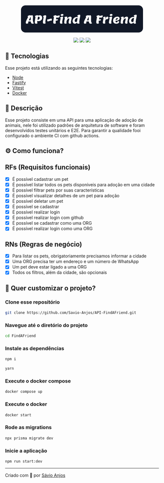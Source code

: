 <p align='center'><img width='400' src="./.github/logo.svg"/></p>

 <p align='center'>

<img src="https://img.shields.io/github/repo-size/Savio-Anjos/API-FindAFriend?color=1890FF">
<img src="https://img.shields.io/github/languages/count/Savio-Anjos/API-FindAFriend?color=1890FF">
<img src="https://img.shields.io/github/last-commit/Savio-Anjos/API-FindAFriend?color=1890FF">  
</p>

## 🚀 Tecnologias

Esse projeto está utilizando as seguintes tecnologias:

- [Node](https://nodejs.org/en)
- [Fastify](https://fastify.dev/)
- [Vitest](https://vitest.dev/)
- [Docker](https://www.docker.com/)

## 📜 Descrição

Esse projeto consiste em uma API para uma aplicação de adoção de animais,
nele foi utilizado padrões de arquitetura de software e foram desenvolvidos
testes unitários e E2E. Para garantir a qualidade fooi configurado o ambiente
CI com github actions.

## ⚙️ Como funciona?

## RFs (Requisitos funcionais)

- [x] É possível cadastrar um pet
- [x] É possível listar todos os pets disponíveis para adoção em uma cidade
- [x] É possível filtrar pets por suas características
- [x] É possível visualizar detalhes de um pet para adoção
- [x] É possível deletar um pet
- [x] É possível se cadastrar
- [x] É possível realizar login
- [x] É possível realizar login com github
- [x] É possível se cadastrar como uma ORG
- [x] É possível realizar login como uma ORG

## RNs (Regras de negócio)

- [x] Para listar os pets, obrigatoriamente precisamos informar a cidade
- [x] Uma ORG precisa ter um endereço e um número de WhatsApp
- [x] Um pet deve estar ligado a uma ORG
- [x] Todos os filtros, além da cidade, são opcionais

## 🎲 Quer customizar o projeto?

### Clone esse repositório

```bash
git clone https://github.com/Savio-Anjos/API-FindAFriend.git
```

### Navegue até o diretório do projeto

```bash
cd FindAFriend
```

### Instale as dependências

```bash
npm i
```

```bash
yarn
```

### Execute o docker compose

```bash
docker compose up
```

### Execute o docker

```bash
docker start
```

### Rode as migrations

```bash
npx prisma migrate dev
```

### Inicie a aplicação

```bash
npm run start:dev
```

---

<p>Criado com 💙 por <a href='https://github.com/Savio-Anjos/' target='_blank'>Sávio Anjos</a></p>
